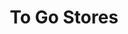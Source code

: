 ---
title: "To Go Stores"
url: /san-juan/to-go-stores-avenida-dr-jose-celso-barbosa/
shop: Lebensmittel
---